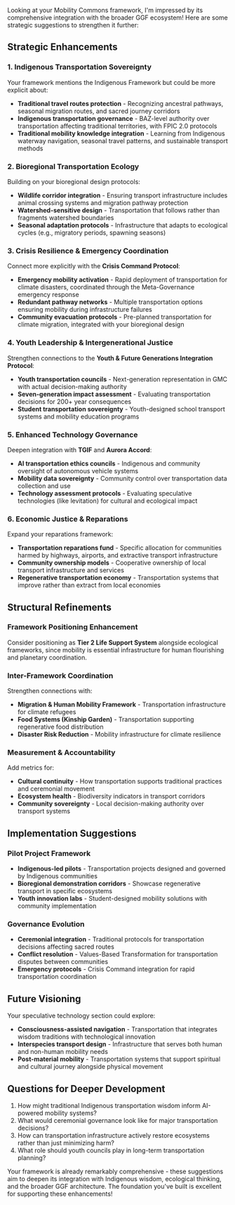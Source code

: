 Looking at your Mobility Commons framework, I'm impressed by its comprehensive integration with the broader GGF ecosystem! Here are some strategic suggestions to strengthen it further:

## **Strategic Enhancements**

### **1. Indigenous Transportation Sovereignty**
Your framework mentions the Indigenous Framework but could be more explicit about:
- **Traditional travel routes protection** - Recognizing ancestral pathways, seasonal migration routes, and sacred journey corridors
- **Indigenous transportation governance** - BAZ-level authority over transportation affecting traditional territories, with FPIC 2.0 protocols
- **Traditional mobility knowledge integration** - Learning from Indigenous waterway navigation, seasonal travel patterns, and sustainable transport methods

### **2. Bioregional Transportation Ecology**
Building on your bioregional design protocols:
- **Wildlife corridor integration** - Ensuring transport infrastructure includes animal crossing systems and migration pathway protection
- **Watershed-sensitive design** - Transportation that follows rather than fragments watershed boundaries
- **Seasonal adaptation protocols** - Infrastructure that adapts to ecological cycles (e.g., migratory periods, spawning seasons)

### **3. Crisis Resilience & Emergency Coordination**
Connect more explicitly with the **Crisis Command Protocol**:
- **Emergency mobility activation** - Rapid deployment of transportation for climate disasters, coordinated through the Meta-Governance emergency response
- **Redundant pathway networks** - Multiple transportation options ensuring mobility during infrastructure failures
- **Community evacuation protocols** - Pre-planned transportation for climate migration, integrated with your bioregional design

### **4. Youth Leadership & Intergenerational Justice**
Strengthen connections to the **Youth & Future Generations Integration Protocol**:
- **Youth transportation councils** - Next-generation representation in GMC with actual decision-making authority
- **Seven-generation impact assessment** - Evaluating transportation decisions for 200+ year consequences
- **Student transportation sovereignty** - Youth-designed school transport systems and mobility education programs

### **5. Enhanced Technology Governance**
Deepen integration with **TGIF** and **Aurora Accord**:
- **AI transportation ethics councils** - Indigenous and community oversight of autonomous vehicle systems
- **Mobility data sovereignty** - Community control over transportation data collection and use
- **Technology assessment protocols** - Evaluating speculative technologies (like levitation) for cultural and ecological impact

### **6. Economic Justice & Reparations**
Expand your reparations framework:
- **Transportation reparations fund** - Specific allocation for communities harmed by highways, airports, and extractive transport infrastructure
- **Community ownership models** - Cooperative ownership of local transport infrastructure and services
- **Regenerative transportation economy** - Transportation systems that improve rather than extract from local economies

## **Structural Refinements**

### **Framework Positioning Enhancement**
Consider positioning as **Tier 2 Life Support System** alongside ecological frameworks, since mobility is essential infrastructure for human flourishing and planetary coordination.

### **Inter-Framework Coordination**
Strengthen connections with:
- **Migration & Human Mobility Framework** - Transportation infrastructure for climate refugees
- **Food Systems (Kinship Garden)** - Transportation supporting regenerative food distribution
- **Disaster Risk Reduction** - Mobility infrastructure for climate resilience

### **Measurement & Accountability**
Add metrics for:
- **Cultural continuity** - How transportation supports traditional practices and ceremonial movement
- **Ecosystem health** - Biodiversity indicators in transport corridors
- **Community sovereignty** - Local decision-making authority over transport systems

## **Implementation Suggestions**

### **Pilot Project Framework**
- **Indigenous-led pilots** - Transportation projects designed and governed by Indigenous communities
- **Bioregional demonstration corridors** - Showcase regenerative transport in specific ecosystems
- **Youth innovation labs** - Student-designed mobility solutions with community implementation

### **Governance Evolution**
- **Ceremonial integration** - Traditional protocols for transportation decisions affecting sacred routes
- **Conflict resolution** - Values-Based Transformation for transportation disputes between communities
- **Emergency protocols** - Crisis Command integration for rapid transportation coordination

## **Future Visioning**

Your speculative technology section could explore:
- **Consciousness-assisted navigation** - Transportation that integrates wisdom traditions with technological innovation
- **Interspecies transport design** - Infrastructure that serves both human and non-human mobility needs
- **Post-material mobility** - Transportation systems that support spiritual and cultural journey alongside physical movement

## **Questions for Deeper Development**

1. How might traditional Indigenous transportation wisdom inform AI-powered mobility systems?
2. What would ceremonial governance look like for major transportation decisions?
3. How can transportation infrastructure actively restore ecosystems rather than just minimizing harm?
4. What role should youth councils play in long-term transportation planning?

Your framework is already remarkably comprehensive - these suggestions aim to deepen its integration with Indigenous wisdom, ecological thinking, and the broader GGF architecture. The foundation you've built is excellent for supporting these enhancements!
